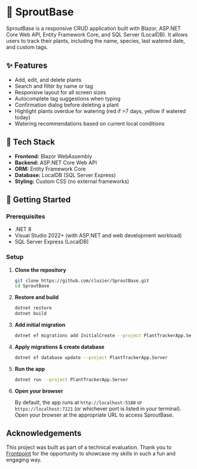 # 🌿 SproutBase

SproutBase is a responsive CRUD application built with Blazor, ASP.NET Core Web API, Entity Framework Core, and SQL Server (LocalDB). It allows users to track their plants, including the name, species, last watered date, and custom tags.

## ✨ Features

- Add, edit, and delete plants
- Search and filter by name or tag
- Responsive layout for all screen sizes
- Autocomplete tag suggestions when typing
- Confirmation dialog before deleting a plant
- Highlight plants overdue for watering (red if >7 days, yellow if watered today)
- Watering recommendations based on current local conditions

## 🧱 Tech Stack

- **Frontend:** Blazor WebAssembly
- **Backend:** ASP.NET Core Web API
- **ORM:** Entity Framework Core
- **Database:** LocalDB (SQL Server Express)
- **Styling:** Custom CSS (no external frameworks)

## 🚀 Getting Started

### Prerequisites

- .NET 8
- Visual Studio 2022+ (with ASP.NET and web development workload)
- SQL Server Express (LocalDB)

### Setup

1. **Clone the repository**

    ```bash
    git clone https://github.com/cluzier/SproutBase.git
    cd SproutBase
    ```

2. **Restore and build**

    ```bash
    dotnet restore
    dotnet build
    ```

3. **Add initial migration**

    ```bash
    dotnet ef migrations add InitialCreate --project PlantTrackerApp.Server
    ```

4. **Apply migrations & create database**

    ```bash
    dotnet ef database update --project PlantTrackerApp.Server
    ```

5. **Run the app**

    ```bash
    dotnet run --project PlantTrackerApp.Server
    ```

6. **Open your browser**

    By default, the app runs at `http://localhost:5180` or `https://localhost:7121` (or whichever port is listed in your terminal). Open your browser at the appropriate URL to access SproutBase.

## Acknowledgements

This project was built as part of a technical evaluation. Thank you to [Frontpoint](https://www.frontpointsecurity.com/) for the opportunity to showcase my skills in such a fun and engaging way.

